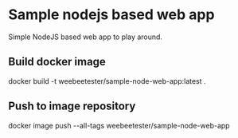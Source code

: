 # Sample nodejs based web app
Simple NodeJS based web app to play around.

## Build docker image
docker build -t weebeetester/sample-node-web-app:latest .

## Push to image repository
docker image push --all-tags weebeetester/sample-node-web-app

